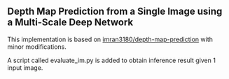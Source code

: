 ## Depth Map Prediction from a Single Image using a Multi-Scale Deep Network
This implementation is based on [imran3180/depth-map-prediction](https://github.com/imran3180/depth-map-prediction) 
with minor modifications.

A script called evaluate_im.py is added to obtain inference result given 1 input image.

